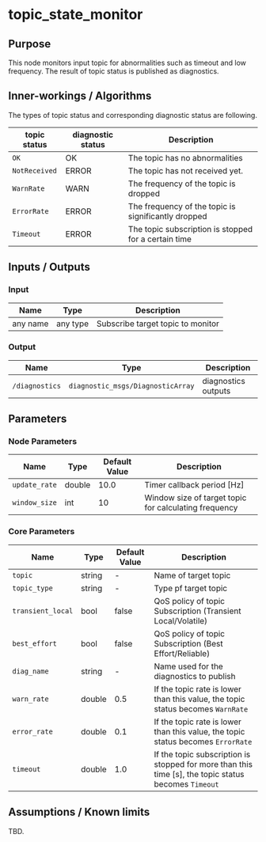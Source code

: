 # topic_state_monitor

## Purpose

This node monitors input topic for abnormalities such as timeout and low frequency.
The result of topic status is published as diagnostics.

## Inner-workings / Algorithms

The types of topic status and corresponding diagnostic status are following.

| topic status  | diagnostic status | Description                                          |
| ------------- | ----------------- | ---------------------------------------------------- |
| `OK`          | OK                | The topic has no abnormalities                       |
| `NotReceived` | ERROR             | The topic has not received yet.                      |
| `WarnRate`    | WARN              | The frequency of the topic is dropped                |
| `ErrorRate`   | ERROR             | The frequency of the topic is significantly dropped  |
| `Timeout`     | ERROR             | The topic subscription is stopped for a certain time |

## Inputs / Outputs

### Input

| Name     | Type     | Description                       |
| -------- | -------- | --------------------------------- |
| any name | any type | Subscribe target topic to monitor |

### Output

| Name           | Type                              | Description         |
| -------------- | --------------------------------- | ------------------- |
| `/diagnostics` | `diagnostic_msgs/DiagnosticArray` | diagnostics outputs |

## Parameters

### Node Parameters

| Name          | Type   | Default Value | Description                                           |
| ------------- | ------ | ------------- | ----------------------------------------------------- |
| `update_rate` | double | 10.0          | Timer callback period [Hz]                            |
| `window_size` | int    | 10            | Window size of target topic for calculating frequency |

### Core Parameters

| Name              | Type   | Default Value | Description                                                                                          |
| ----------------- | ------ | ------------- | ---------------------------------------------------------------------------------------------------- |
| `topic`           | string | -             | Name of target topic                                                                                 |
| `topic_type`      | string | -             | Type pf target topic                                                                                 |
| `transient_local` | bool   | false         | QoS policy of topic Subscription (Transient Local/Volatile)                                          |
| `best_effort`     | bool   | false         | QoS policy of topic Subscription (Best Effort/Reliable)                                              |
| `diag_name`       | string | -             | Name used for the diagnostics to publish                                                             |
| `warn_rate`       | double | 0.5           | If the topic rate is lower than this value, the topic status becomes `WarnRate`                      |
| `error_rate`      | double | 0.1           | If the topic rate is lower than this value, the topic status becomes `ErrorRate`                     |
| `timeout`         | double | 1.0           | If the topic subscription is stopped for more than this time [s], the topic status becomes `Timeout` |

## Assumptions / Known limits

TBD.
